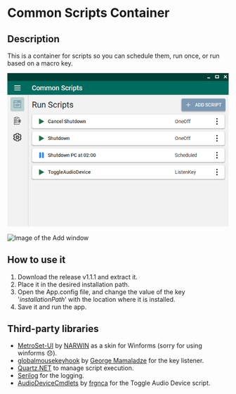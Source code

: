 # Common Scripts Container

## Description

This is a container for scripts so you can schedule them, run once, or run based on a macro key.

![Image of the Main window](./img/MainForm.png)

![Image of the Add window](./img/AddOneOffScript.png)

## How to use it

1. Download the release v1.1.1 and extract it.
2. Place it in the desired installation path.
3. Open the App.config file, and change the value of the key '_installationPath_' with the location where it is installed.
4. Save it and run the app.

## Third-party libraries

- [MetroSet-UI](https://github.com/N-a-r-w-i-n/MetroSet-UI) by [NARWIN](https://github.com/N-a-r-w-i-n/) as a skin for Winforms (sorry for using winforms 😞).
- [globalmousekeyhook](https://github.com/gmamaladze/globalmousekeyhook) by [George Mamaladze](https://github.com/gmamaladze) for the key listener.
- [Quartz.NET](https://github.com/quartznet/quartznet) to manage script execution.
- [Serilog](https://github.com/serilog/serilog) for the logging.
- [AudioDeviceCmdlets](https://github.com/frgnca/AudioDeviceCmdlets) by [frgnca](https://github.com/frgnca) for the Toggle Audio Device script.
